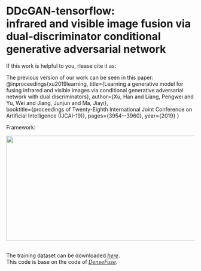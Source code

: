 # DDcGAN-tensorflow:<br> infrared and visible image fusion via dual-discriminator conditional generative adversarial network

If this work is helpful to you, rlease cite it as: 


The previous version of our work can be seen in this paper:<br>
@inproceedings{xu2019learning,
  title={Learning a generative model for fusing infrared and visible images via conditional generative adversarial network with dual discriminators},
  author={Xu, Han and Liang, Pengwei and Yu, Wei and Jiang, Junjun and Ma, Jiayi},<br>
  booktitle={proceedings of Twenty-Eighth International Joint Conference on Artificial Intelligence (IJCAI-19)},
  pages={3954--3960},
  year={2019}
}<br>

Framework:
<div align=center><img src="https://github.com/xuhan-whu/others/blob/master/images/framework.jpg" width="520" height="280"/></div><br>

The training dataset can be downloaded [*here*](https://pan.baidu.com/s/1S1MKc3XdoICoSg6H33CPZw). <br>
This code is base on the code of [*DenseFuse*](https://github.com/hli1221/imagefusion_densefuse).
